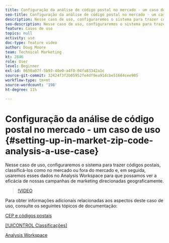 ```yaml
---
title: Configuração da análise de código postal no mercado - um caso de uso
seo-title: Configuração da análise de código postal no mercado - um caso de uso
description: Nesse caso de uso, configuraremos o sistema para trazer códigos postais, classificá-los como no mercado ou fora do mercado e, em seguida, usaremos esses dados no Analysis Workspace para que possamos ver a eficácia de nossas campanhas de marketing direcionadas geograficamente.
seo-description: Nesse caso de uso, configuraremos o sistema para trazer códigos postais, classificá-los como no mercado ou fora do mercado e, em seguida, usaremos esses dados no Analysis Workspace para que possamos ver a eficácia de nossas campanhas de marketing direcionadas geograficamente.
feature: Casos de uso
topics: null
activity: use
doc-type: feature video
author: Doug Moore
team: Technical Marketing
kt: 2846
role: User
level: Beginner
exl-id: 0650a07f-5b93-40e0-a4f0-04fa83342a1c
source-git-commit: 32424f3f2b05952fe4df9ea91dcbe51684cee905
workflow-type: tm+mt
source-wordcount: '198'
ht-degree: 11%

---
```


# Configuração da análise de código postal no mercado - um caso de uso {#setting-up-in-market-zip-code-analysis-a-use-case}

Nesse caso de uso, configuraremos o sistema para trazer códigos postais, classificá-los como no mercado ou fora do mercado e, em seguida, usaremos esses dados no Analysis Workspace para que possamos ver a eficácia de nossas campanhas de marketing direcionadas geograficamente.

>[!VIDEO](https://video.tv.adobe.com/v/27052/?quality=12)

Para obter informações adicionais relacionadas aos aspectos deste caso de uso, consulte os seguintes tópicos de documentação:

[CEP e códigos postais](https://marketing.adobe.com/resources/help/en_US/reference/reports_zip.html)

[[!UICONTROL Classificações]](https://marketing.adobe.com/resources/help/pt_BR/reference/classifications.html)

[Analysis Workspace](https://marketing.adobe.com/resources/help/pt_BR/analytics/analysis-workspace/analysis-workspace-features.html)
